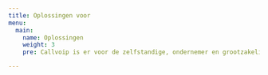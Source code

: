 ```yaml
---
title: Oplossingen voor
menu:
  main:
    name: Oplossingen
    weight: 3
    pre: Callvoip is er voor de zelfstandige, ondernemer en grootzakelijke klanten.

---
```

